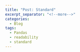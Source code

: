 ```yaml
---
title: "Post: Standard"
excerpt_separator: "<!--more-->"
categories:
  - Blog
tags:
  - Pandas
  - readability
  - standard
---
```


